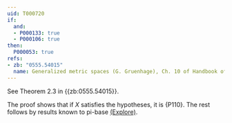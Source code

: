 ```yaml
---
uid: T000720
if:
  and:
  - P000133: true
  - P000106: true
then:
  P000053: true
refs:
- zb: "0555.54015"
  name: Generalized metric spaces (G. Gruenhage), Ch. 10 of Handbook of set-theoretic topology
---
```


See Theorem 2.3 in {{zb:0555.54015}}.

The proof shows that if $X$ satisfies the hypotheses, it is {P110}.
The rest follows by results known to pi-base
[(Explore)](https://topology.pi-base.org/spaces?q=LOTS%2BDevelopable%2B%7EMetrizable).
